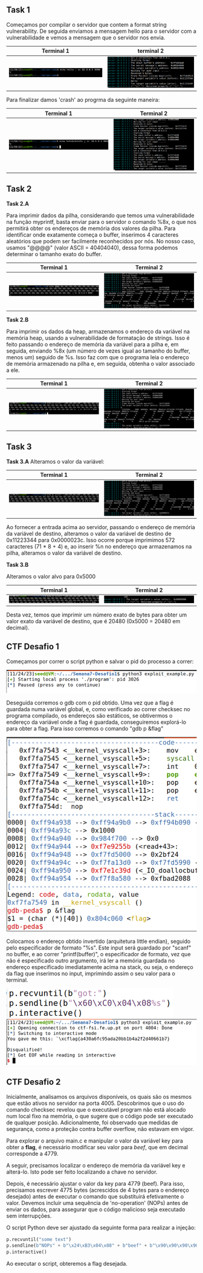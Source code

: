 ## Task 1

Começamos por compilar o servidor que contem a format string vulnerability. De seguida enviamos a mensagem hello para o servidor com a vulnerabilidade e vemos a mensagem que o servidor nos envia.

| Terminal 1  | terminal 2 |
| ------ | ------ |
|    ![Alt text](img/task1lab7.png)    | ![Alt text](lab7(1).png)


Para finalizar damos 'crash' ao progrma da seguinte maneira:


| Terminal 1  | Terminal 2 |
| ------ | ------ |
|   ![Alt text](task1(2)lab7.png)     |    ![Alt text](lab7(2).png)    |

## Task 2

**Task 2.A**

Para imprimir dados da pilha, considerando que temos uma vulnerabilidade na função myprintf, basta enviar para o servidor o comando %8x, o que nos permitirá obter os endereços de memória dos valores da pilha. Para identificar onde exatamente começa o buffer, inserimos 4 caracteres aleatórios que podem ser facilmente reconhecidos por nós. No nosso caso, usamos "@@@@" (valor ASCII = 40404040), dessa forma podemos determinar o tamanho exato do buffer.


| Terminal 1  | Terminal 2 |
| ------ | ------ |
|   ![Alt text](img/task2lab7.png)     |    ![Alt text](img/lab7(3).png)    |

**Task 2.B**

 Para imprimir os dados da heap, armazenamos o endereço da variável na memória heap, usando a vulnerabilidade de formatação de strings. Isso é feito passando o endereço de memória da variável para a pilha e, em seguida, enviando %8x (um número de vezes igual ao tamanho do buffer, menos um) seguido de %s. Isso faz com que o programa leia o endereço de memória armazenado na pilha e, em seguida, obtenha o valor associado a ele.

 | Terminal 1  | Terminal 2 |
| ------ | ------ |
|   ![Alt text](img/task2alab7.png)     |    ![Alt text](img/lab7(4).png)    |


## Task 3

**Task 3.A**
Alteramos o valor da variável:

 | Terminal 1  | Terminal 2 |
| ------ | ------ |
|   ![Alt text](img/lab73a.png)     |    ![Alt text](img/lab7(5).png)    |

Ao fornecer a entrada acima ao servidor, passando o endereço de memória da variável de destino, alteramos o valor da variável de destino de 0x11223344 para 0x0000023c. Isso ocorre porque imprimimos 572 caracteres (71 * 8 + 4) e, ao inserir %n no endereço que armazenamos na pilha, alteramos o valor da variável de destino.

**Task 3.B**

Alteramos o valor alvo para 0x5000

| Terminal 1  | Terminal 2 |
| ------ | ------ |
|   ![Alt text](img/lab73B.png)     |    ![Alt text](img/lab7(6).png)    |

Desta vez, temos que imprimir um número exato de bytes para obter um valor exato da variável de destino, que é 20480 (0x5000 = 20480 em decimal).

## CTF Desafio 1
Começamos por correr o script python e salvar o pid do processo a correr:

![Alt text](pid.png)

Deseguida corremos o gdb com o pid obtido. Uma vez que a flag é guardada numa variável global, e, como verificado ao correr checksec no programa compilado, os endereços são estáticos, se obtivermos o endereço da variável onde a flag é guardada, conseguiremos explorá-lo para obter a flag. Para isso corremos o comando "gdb p &flag"

![Alt text](flag_addr.png)

Colocamos o endereço obtido invertido (arquitetura little endian), seguido pelo especificador de formato "%s". Este input será guardado por "scanf" no buffer, e ao correr "printf(buffer)", o especificador de formato, vez que não é especificado outro argumento, irá ler a memória guardada no endereço especificado imediatamente acima na stack, ou seja, o endereço da flag que inserimos no input, imprimindo assim o seu valor para o terminal.

![Alt text](input.png)
![Alt text](flag.png)   



## CTF Desafio 2

Inicialmente, analisamos os arquivos disponíveis, os quais são os mesmos que estão ativos no servidor na porta 4005. Descobrimos que o uso do comando checksec revelou que o executável program não está alocado num local fixo na memória, o que sugere que o código pode ser executado de qualquer posição. Adicionalmente, foi observado que medidas de segurança, como a proteção contra buffer overflow, não estavam em vigor.

Para explorar o arquivo main.c e manipular o valor da variável key para obter a <b>flag</b>, é necessário modificar seu valor para <i>beef</i>, que em decimal corresponde a 4779.

A seguir, precisamos localizar o endereço de memória da variável key e alterá-lo. Isto pode ser feito localizando a chave no servidor.

Depois, é necessário ajustar o valor da key para 4779 (beef). Para isso, precisamos escrever 4775 bytes (acrescidos de 4 bytes para o endereço desejado) antes de executar o comando que substituirá efetivamente o valor. Devemos incluir uma sequência de 'no-operation' (NOPs) antes de enviar os dados, para assegurar que o código malicioso seja executado sem interrupções.

O script Python deve ser ajustado da seguinte forma para realizar a injeção:

```python
p.recvuntil("some text")
p.sendline(b"NOPs" + b"\x24\xB3\x04\x08" + b"beef" + b"\x90\x90\x90\x90")
p.interactive()
```

Ao executar o script, obteremos a flag desejada.